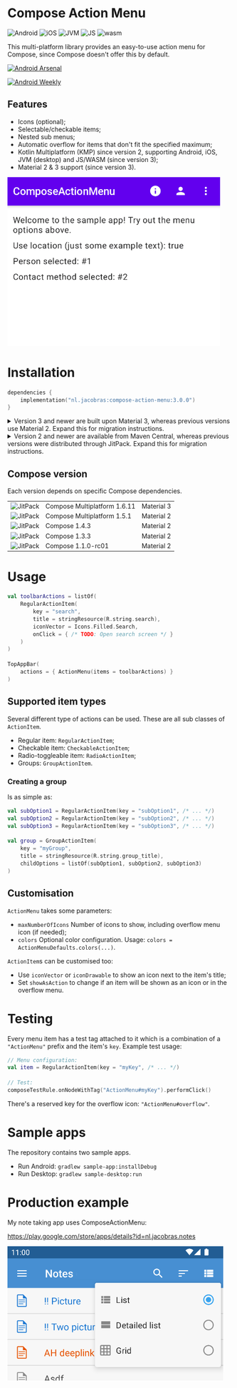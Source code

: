 # Compose Action Menu

![Android](https://img.shields.io/badge/-android-6EDB8D.svg?style=flat)
![iOS](http://img.shields.io/badge/-ios-CDCDCD.svg?style=flat)
![JVM](https://img.shields.io/badge/-jvm-DB413D.svg?style=flat)
![JS](http://img.shields.io/badge/-js-F8DB5D.svg?style=flat)
![wasm](https://img.shields.io/badge/-wasm-624DE9.svg?style=flat)

This multi-platform library provides an easy-to-use action menu for Compose, since Compose doesn't offer this by default.

[![Android Arsenal]( https://img.shields.io/badge/Android%20Arsenal-ComposeActionMenu-green.svg?style=flat )]( https://android-arsenal.com/details/1/8261 )

[![Android Weekly](https://androidweekly.net/issues/issue-499/badge)](https://androidweekly.net/issues/issue-499/)

## Features

- Icons (optional);
- Selectable/checkable items;
- Nested sub menus;
- Automatic overflow for items that don't fit the specified maximum;
- Kotlin Multiplatform (KMP) since version 2, supporting Android, iOS, JVM (desktop) and JS/WASM (since version 3);
- Material 2 & 3 support (since version 3).

![Animated preview image](preview.gif)

# Installation

```kotlin
dependencies {
    implementation("nl.jacobras:compose-action-menu:3.0.0")
}
```

<details>
<summary>Version 3 and newer are built upon Material 3, whereas previous versions use Material 2. Expand this for
migration instructions.</summary>

### Migrating from v2 to v3

Compose Action Menu version 3 is built upon Material 3. The custom colour names have been changed.

2.x:

```kotlin
ActionMenu(
    items = listOf(/* items */),
    colors = DefaultActionMenuColors(
        dropdownIconTint = myContentColor,
        dropdownBackgroundColor = myOverflowContainerColor
    )
)
```

3.x:

```kotlin
ActionMenu(
    items = listOf(/* items */),
    colors = ActionMenuDefaults.colors(
        contentColor = myContentColor,
        overflowContainerColor = myOverflowContainerColor,
        overflowContentColor = myContentColor
    )
)
```

</details>

<details>
<summary>Version 2 and newer are available from Maven Central, whereas previous versions were distributed through JitPack. Expand
this for migration instructions.</summary>

### Migrating from v1 to v2

Compose Action Menu version 2 is built using KMP. Android-specific resource support is replaced with broader string + Painter support.

1.x:

```kotlin
RegularActionItem(
    titleResId = R.string.search,
    iconDrawable = R.drawable.search
)
```

2.x:

```kotlin
RegularActionItem(
    title = stringResource(R.string.search),
    icon = painterResource(R.drawable.search)
)
```

</details>

## Compose version

Each version depends on specific Compose dependencies.

<table>
 <tr>
  <td><img alt="JitPack" src="https://img.shields.io/badge/mavencentral-v3.0.0-blue">
  </td><td>Compose Multiplatform 1.6.11</td>
  <td>Material 3</td>
 </tr>
 <tr>
  <td><img alt="JitPack" src="https://img.shields.io/badge/mavencentral-v2.0.0-blue">
  </td><td>Compose Multiplatform 1.5.1</td>
  <td>Material 2</td>
 </tr>
 <tr>
  <td><img alt="JitPack" src="https://img.shields.io/badge/jitpack-v1.2.0-blue"></td>
  <td>Compose 1.4.3</td>
  <td>Material 2</td>
 </tr>
 <tr>
  <td><img alt="JitPack" src="https://img.shields.io/badge/jitpack-v1.1.0-blue"></td>
  <td>Compose 1.3.3</td>
  <td>Material 2</td>
 </tr>
 <tr>
  <td><img alt="JitPack" src="https://img.shields.io/badge/jitpack-v1.0.0-blue"></td>
  <td>Compose 1.1.0-rc01</td>
  <td>Material 2</td>
 </tr>
</table>

# Usage

```kotlin
val toolbarActions = listOf(
    RegularActionItem(
        key = "search",
        title = stringResource(R.string.search),
        iconVector = Icons.Filled.Search,
        onClick = { /* TODO: Open search screen */ }
    )
)

TopAppBar(
    actions = { ActionMenu(items = toolbarActions) }
)
```

## Supported item types

Several different type of actions can be used. These are all sub classes of `ActionItem`.

- Regular item: `RegularActionItem`;
- Checkable item: `CheckableActionItem`;
- Radio-toggleable item: `RadioActionItem`;
- Groups: `GroupActionItem`.

### Creating a group

Is as simple as:

```kotlin
val subOption1 = RegularActionItem(key = "subOption1", /* ... */)
val subOption2 = RegularActionItem(key = "subOption2", /* ... */)
val subOption3 = RegularActionItem(key = "subOption3", /* ... */)

val group = GroupActionItem(
    key = "myGroup",
    title = stringResource(R.string.group_title),
    childOptions = listOf(subOption1, subOption2, subOption3)
)
```

## Customisation

`ActionMenu` takes some parameters:

- `maxNumberOfIcons` Number of icons to show, including overflow menu icon (if needed);
- `colors` Optional color configuration. Usage: `colors = ActionMenuDefaults.colors(...)`.

`ActionItem`s can be customised too:

- Use `iconVector` or `iconDrawable` to show an icon next to the item's title;
- Set `showAsAction` to change if an item will be shown as an icon or in the overflow menu.

# Testing

Every menu item has a test tag attached to it which is a combination of a `"ActionMenu"` prefix and the item's `key`. Example test usage:

```kotlin
// Menu configuration:
val item = RegularActionItem(key = "myKey", /* ... */)

// Test:
composeTestRule.onNodeWithTag("ActionMenu#myKey").performClick()
```

There's a reserved key for the overflow icon: `"ActionMenu#overflow"`.

# Sample apps

The repository contains two sample apps.

* Run Android: `gradlew sample-app:installDebug`
* Run Desktop: `gradlew sample-desktop:run`

# Production example

My note taking app uses ComposeActionMenu:

<https://play.google.com/store/apps/details?id=nl.jacobras.notes>

![](preview_notes.png)
